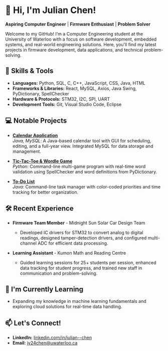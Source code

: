 # 👋 Hi, I'm Julian Chen!

**Aspiring Computer Engineer** | **Firmware Enthusiast** | **Problem Solver**

Welcome to my GitHub! I'm a Computer Engineering student at the University of Waterloo with a focus on software development, embedded systems, and real-world engineering solutions. Here, you'll find my latest projects in firmware development, data applications, and technical problem-solving.

## 🔧 Skills & Tools
- **Languages:** Python, SQL, C, C++, JavaScript, CSS, Java, HTML
- **Frameworks & Libraries:** React, MySQL, Axios, Java Swing, PyDictionary, SpellChecker
- **Hardware & Protocols:** STM32, I2C, SPI, UART
- **Development Tools:** Git, Visual Studio Code, Eclipse

## 💻 Notable Projects

- **[Calendar Application](https://github.com/julianchen24/Calendar-Java-Project)**  
   *Java, MySQL*: A Java-based calendar tool with GUI for scheduling, editing, and a full-year view. Integrated MySQL for data storage and management.

- **[Tic-Tac-Toe & Wordle Game](https://github.com/julianchen24/Wordle-Tic-Tac-Toe-Python-Project)**  
   *Python*: Command-line multi-game program with real-time word validation using SpellChecker and word definitions from PyDictionary.

- **[To-Do List](https://github.com/julianchen24/To-Do-List-Java-Project)**  
   *Java*: Command-line task manager with color-coded priorities and time tracking for better organization.

## 🛠️ Recent Experience
- **Firmware Team Member** - Midnight Sun Solar Car Design Team  
   - Developed IC drivers for STM32 to convert analog to digital readings, designed tamper-detection drivers, and configured multi-channel ADC for efficient data processing.
  
- **Learning Assistant** - Kumon Math and Reading Centre  
   - Guided learning sessions for 25+ students per session, enhanced data tracking for student progress, and trained new staff in communication and problem-solving.

## 🌱 I'm Currently Learning
- Expanding my knowledge in machine learning fundamentals and exploring cloud solutions for real-time data handling.

## 📫 Let's Connect!
- **LinkedIn:** [linkedin.com/in/julian--chen](https://www.linkedin.com/in/julian--chen)
- **Email:** jy24chen@uwaterloo.ca


